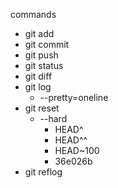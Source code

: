 commands
- git add
- git commit 
- git push
- git status
- git diff
- git log
  - --pretty=oneline
- git reset
  - --hard
    - HEAD^
    - HEAD^^
    - HEAD~100
    - 36e026b
- git reflog